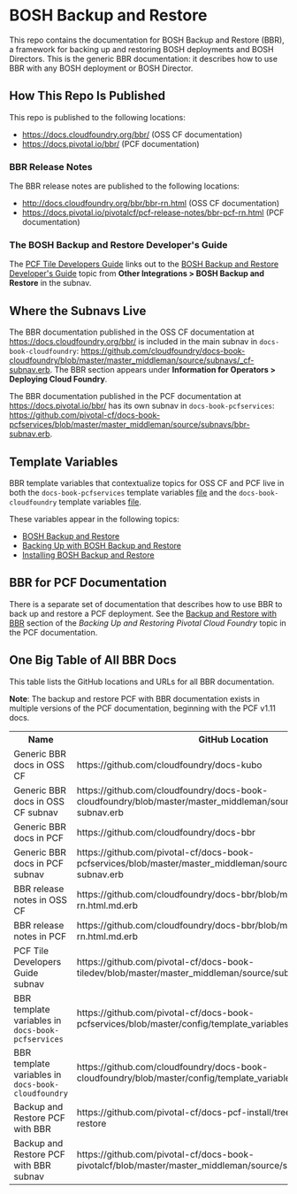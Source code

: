 # BOSH Backup and Restore

This repo contains the documentation for BOSH Backup and Restore (BBR), a framework for backing up and restoring BOSH deployments and BOSH Directors. This is the generic BBR documentation: it describes how to use BBR with any BOSH deployment or BOSH Director.

## How This Repo Is Published

This repo is published to the following locations:

* https://docs.cloudfoundry.org/bbr/ (OSS CF documentation)
* https://docs.pivotal.io/bbr/ (PCF documentation)

### BBR Release Notes

The BBR release notes are published to the following locations:

* http://docs.cloudfoundry.org/bbr/bbr-rn.html (OSS CF documentation)
* https://docs.pivotal.io/pivotalcf/pcf-release-notes/bbr-pcf-rn.html (PCF documentation)

### The BOSH Backup and Restore Developer's Guide

The [PCF Tile Developers Guide](https://docs.pivotal.io/tiledev/) links out to the [BOSH Backup and Restore Developer's Guide](https://github.com/cloudfoundry/docs-bbr/blob/master/bbr-devguide.html.md.erb) topic from **Other Integrations > BOSH Backup and Restore** in the subnav.

## Where the Subnavs Live

The BBR documentation published in the OSS CF documentation at https://docs.cloudfoundry.org/bbr/ is included in the main subnav in `docs-book-cloudfoundry`: https://github.com/cloudfoundry/docs-book-cloudfoundry/blob/master/master_middleman/source/subnavs/_cf-subnav.erb. The BBR section appears under **Information for Operators > Deploying Cloud Foundry**.

The BBR documentation published in the PCF documentation at https://docs.pivotal.io/bbr/ has its own subnav in `docs-book-pcfservices`: https://github.com/pivotal-cf/docs-book-pcfservices/blob/master/master_middleman/source/subnavs/bbr-subnav.erb. 

## Template Variables

BBR template variables that contextualize topics for OSS CF and PCF live in both the `docs-book-pcfservices` template variables [file](https://github.com/pivotal-cf/docs-book-pcfservices/blob/master/config/template_variables.yml) and the `docs-book-cloudfoundry` template variables [file](https://github.com/cloudfoundry/docs-book-cloudfoundry/blob/master/config/template_variables.yml). 

These variables appear in the following topics:
* [BOSH Backup and Restore](https://github.com/cloudfoundry/docs-bbr/blob/master/index.html.md.erb)
* [Backing Up with BOSH Backup and Restore](https://github.com/cloudfoundry/docs-bbr/blob/master/backup.html.md.erb)
* [Installing BOSH Backup and Restore](https://github.com/cloudfoundry/docs-bbr/blob/master/installing.html.md.erb)

## BBR for PCF Documentation

There is a separate set of documentation that describes how to use BBR to back up and restore a PCF deployment. See the [Backup and Restore with BBR](https://docs.pivotal.io/pivotalcf/customizing/backup-restore/#bbr) section of the <em>Backing Up and Restoring Pivotal Cloud Foundry</em> topic in the PCF documentation. 

## One Big Table of All BBR Docs

This table lists the GitHub locations and URLs for all BBR documentation.

<table>
<tr> 
 <th>Name</th>
 <th>GitHub Location</th>
 <th>URL</th>
</tr>
<tr>
  <td>Generic BBR docs in OSS CF</td>
  <td>https://github.com/cloudfoundry/docs-kubo</td>
  <td>https://docs.cloudfoundry.org/bbr/</td>
</tr>
<tr>
  <td>Generic BBR docs in OSS CF subnav</td>
  <td>https://github.com/cloudfoundry/docs-book-cloudfoundry/blob/master/master_middleman/source/subnavs/_cf-subnav.erb</td>
  <td>https://docs.cloudfoundry.org/bbr/</td>
</tr>
<tr>
  <td>Generic BBR docs in PCF</td>
  <td>https://github.com/cloudfoundry/docs-bbr</td>
  <td>https://docs.pivotal.io/bbr</td>
</tr>
<tr>
  <td>Generic BBR docs in PCF subnav</td>
  <td>https://github.com/pivotal-cf/docs-book-pcfservices/blob/master/master_middleman/source/subnavs/bbr-subnav.erb</td>
  <td>https://docs.pivotal.io/bbr</td>
</tr>
<tr>
  <td>BBR release notes in OSS CF</td>
  <td>https://github.com/cloudfoundry/docs-bbr/blob/master/bbr-rn.html.md.erb</td>
  <td>http://docs.cloudfoundry.org/bbr/bbr-rn.html</td>
</tr>
<tr>
  <td>BBR release notes in PCF</td>
  <td>https://github.com/cloudfoundry/docs-bbr/blob/master/bbr-rn.html.md.erb</td>
  <td>https://docs.pivotal.io/pivotalcf/pcf-release-notes/bbr-pcf-rn.html</td>
</tr>
<tr>
  <td>PCF Tile Developers Guide subnav</td>
  <td>https://github.com/pivotal-cf/docs-book-tiledev/blob/master/master_middleman/source/subnavs/tiledev_subnav.erb</td>
  <td>https://docs.pivotal.io/tiledev</td>
</tr>
<tr>  
  <td>BBR template variables in <code>docs-book-pcfservices</code></td>
  <td>https://github.com/pivotal-cf/docs-book-pcfservices/blob/master/config/template_variables.yml</td>
  <td>n/a</td>
</tr>
<tr>
  <td>BBR template variables in <code>docs-book-cloudfoundry</code></td>
  <td>https://github.com/cloudfoundry/docs-book-cloudfoundry/blob/master/config/template_variables.yml</td>
  <td>n/a</td>
</tr>
<tr>
  <td>Backup and Restore PCF with BBR</td>
  <td>https://github.com/pivotal-cf/docs-pcf-install/tree/master/backup-restore</td>
  <td>https://docs.pivotal.io/pivotalcf/customizing/backup-restore/#bbr</td>
</tr>
<tr>
  <td>Backup and Restore PCF with BBR subnav</td>
  <td>https://github.com/pivotal-cf/docs-book-pivotalcf/blob/master/master_middleman/source/subnavs/pcf-subnav.erb</td>
  <td>https://docs.pivotal.io/pivotalcf/customizing/backup-restore/#bbr</td>
</tr>
  
**Note**: The backup and restore PCF with BBR documentation exists in multiple versions of the PCF documentation, beginning with the PCF v1.11 docs.

</table>
